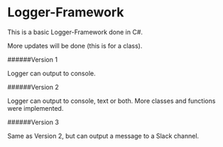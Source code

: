 # Logger-Framework

This is a basic Logger-Framework done in C#.

More updates will be done (this is for a class).

######Version 1

Logger can output to console.

######Version 2

Logger can output to console, text or both.
More classes and functions were implemented.

######Version 3

Same as Version 2, but can output a message to a Slack channel.
